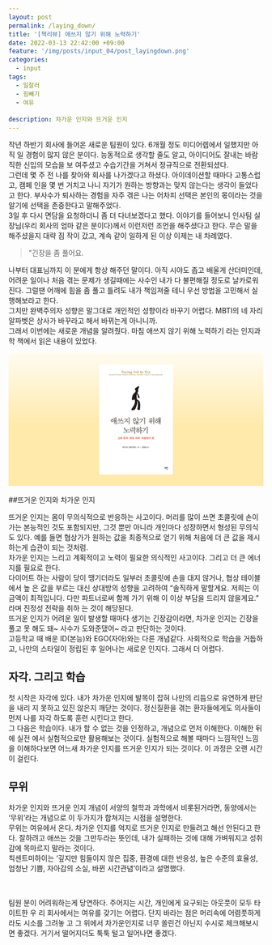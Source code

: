```yaml
---
layout: post
permalink: /laying_down/
title: '[책리뷰] 애쓰지 않기 위해 노력하기'
date: 2022-03-13 22:42:00 +09:00
feature: '/img/posts/input_04/post_layingdown.png'
categories:
  - input
tags:
  - 일잘러
  - 힘빼기
  - 여유

description: 차가운 인지와 뜨거운 인지
---
```

작년 하반기 회사에 들어온 새로운 팀원이 있다. 6개월 정도 미디어렙에서 일했지만 아직 일 경험이 많지 않은 분이다. 능동적으로 생각할 줄도 알고, 아이디어도 잘내는 바람직한 신입의 모습을 보 여주셨고 수습기간을 거쳐서 정규직으로 전환되셨다.<br>
그런데 몇 주 전 나를 찾아와 회사를 나가겠다고 하셨다. 아이데이션할 때마다 고통스럽고, 캠페 인을 몇 번 거치고 나니 자기가 원하는 방향과는 맞지 않는다는 생각이 들었다고 한다. 부사수가 퇴사하는 경험을 자주 겪은 나는 어차피 선택은 본인의 몫이라는 것을 알기에 선택을 존중한다고 말해주었다.<br>
3일 후 다시 면담을 요청하더니 좀 더 다녀보겠다고 했다. 이야기를 들어보니 인사팀 실장님(우리 회사의 엄마 같은 분이다)께서 이런저런 조언을 해주셨다고 한다. 무슨 말을 해주셨을지 대략 짐 작이 갔고, 계속 같이 일하게 된 이상 이제는 내 차례였다.<br>

>"긴장을 좀 풀어요.

나부터 대표님까지 이 분에게 항상 해주던 말이다. 아직 시야도 좁고 배울게 산더미인데, 어려운 일이나 처음 겪는 문제가 생길때에는 사수인 내가 다 불편해질 정도로 날카로워진다. 그럴땐 어깨에 힘을 좀 풀고 틀려도 내가 책임져줄 테니 우선 방법을 고민해서 실행해보라고 한다.<br>
그치만 완벽주의자 성향은 말그대로 개인적인 성향이라 바꾸기 어렵다. MBTI의 네 자리 알파벳은 상사가 바꾸라고 해서 바뀌는게 아니니까.<br>
그래서 이번에는 새로운 개념을 알려줬다. 마침 애쓰지 않기 위해 노력하기 라는 인지과학 책에서 읽은 내용이 있었다.<br>

![애쓰지 않기위해 노력하기](/img/posts/input_04/bookcover.png)

##뜨거운 인지와 차가운 인지

뜨거운 인지는 몸이 무의식적으로 반응하는 사고이다. 머리를 많이 쓰면 초콜릿에 손이 가는 본능적인 것도 포함되지만, 그것 뿐만 아니라 개인마다 성장하면서 형성된 무의식도 있다. 예를 들면 협상가가 원하는 값을 최종적으로 얻기 위해 처음에 더 큰 값을 제시하는게 습관이 되는 것처럼.<br>
차가운 인지는 느리고 계획적이고 노력이 필요한 의식적인 사고이다. 그리고 더 큰 에너지를 필요로 한다.<br>
다이어트 하는 사람이 당이 땡기더라도 일부러 초콜릿에 손을 대지 않거나, 협상 테이블에서 높 은 값을 부르는 대신 상대방의 성향을 고려하여 “솔직하게 말할게요. 저희는 이 금액이 최적입니다. 다만 파트너로써 함께 가기 위해 이 이상 부담을 드리지 않을게요.” 라며 진정성 전략을 취하 는 것이 해당된다.<br>
뜨거운 인지가 어려운 일이 발생할 때마다 생기는 긴장감이라면, 차가운 인지는 긴장을 풀고 못 해도 돼~ 사수가 도와준댔어~ 라고 판단하는 것이다.<br>
고등학교 때 배운 ID(본능)와 EGO(자아)와는 다른 개념같다. 사회적으로 학습을 거듭하고, 나만의 스타일이 정립된 후 일어나는 새로운 인지다. 그래서 더 어렵다.<br>

## 자각. 그리고 학습

첫 시작은 자각에 있다. 내가 차가운 인지에 발목이 잡혀 나만의 리듬으로 유연하게 판단을 내리 지 못하고 있진 않은지 깨닫는 것이다. 정신질환을 겪는 환자들에게도 의사들이 먼저 나를 자각 하도록 훈련 시킨다고 한다.<br>
그 다음은 학습이다. 내가 할 수 없는 것을 인정하고, 개념으로 먼저 이해한다. 이해한 뒤에 실전 에서 실험적으로만 활용해보는 것이다. 실험적으로 해볼 때마다 느낌적인 느낌을 이해하다보면 어느새 차가운 인지를 뜨거운 인지가 되는 것이다. 이 과정은 오랜 시간이 걸린다.<br>

## 무위

차가운 인지와 뜨거운 인지 개념이 서양의 철학과 과학에서 비롯된거라면, 동양에서는 ‘무위’라는 개념으로 이 두가지가 합쳐지는 시점을 설명한다.<br>
무위는 여유에서 온다. 차가운 인지를 억지로 뜨거운 인지로 만들려고 해선 안된다고 한다. 잘하려고 애쓰는 것을 그만두라는 뜻인데, 내가 실패하는 것에 대해 가벼워지고 성취감에 목마르지 말라는 것이다.<br>
칙센트미하이는 ‘깊지만 힘들이지 않은 집중, 환경에 대한 반응성, 높은 수준의 효율성, 엄청난 기쁨, 자아감의 소실, 바뀐 시간관념’이라고 설명했다.<br><br><br>

팀원 분이 어려워하는게 당연하다. 주어지는 시간, 개인에게 요구되는 아웃풋이 모두 타이트한 우 리 회사에서는 여유를 갖기는 어렵다. 단지 바라는 점은 머리속에 어렴풋하게라도 시소를 그려놓 고 그 위에서 차가운인지로 너무 쏠린건 아닌지 수시로 체크해보시면 좋겠다. 거기서 떨어지더도 툭툭 털고 일어나면 좋겠다.

